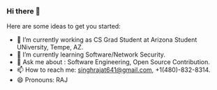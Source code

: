 ### Hi there 👋

Here are some ideas to get you started:

- 🔭 I’m currently working as CS Grad Student at Arizona Student UNiversity, Tempe, AZ. 
- 🌱 I’m currently learning Software/Network Security. 
- 💬 Ask me about :  Software Engineering, Open Source Contribution.
- 📫 How to reach me: singhrajat641@gmail.com, +1(480)-832-8314.
- 😄 Pronouns: RAJ
